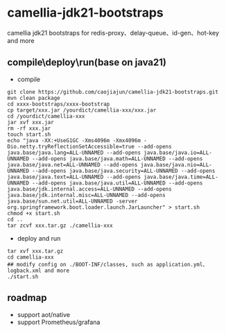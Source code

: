 # camellia-jdk21-bootstraps
camellia jdk21 bootstraps for redis-proxy、delay-queue、id-gen、hot-key and more


## compile\deploy\run(base on java21)

* compile
```shell
git clone https://github.com/caojiajun/camellia-jdk21-bootstraps.git
mvn clean package
cd xxxx-bootstraps/xxxx-bootstrap
cp target/xxx.jar /yourdict/camellia-xxx/xxx.jar
cd /yourdict/camellia-xxx
jar xvf xxx.jar
rm -rf xxx.jar
touch start.sh
echo "java -XX:+UseG1GC -Xms4096m -Xmx4096m -Dio.netty.tryReflectionSetAccessible=true --add-opens java.base/java.lang=ALL-UNNAMED --add-opens java.base/java.io=ALL-UNNAMED --add-opens java.base/java.math=ALL-UNNAMED --add-opens java.base/java.net=ALL-UNNAMED --add-opens java.base/java.nio=ALL-UNNAMED --add-opens java.base/java.security=ALL-UNNAMED --add-opens java.base/java.text=ALL-UNNAMED --add-opens java.base/java.time=ALL-UNNAMED --add-opens java.base/java.util=ALL-UNNAMED --add-opens java.base/jdk.internal.access=ALL-UNNAMED --add-opens java.base/jdk.internal.misc=ALL-UNNAMED --add-opens java.base/sun.net.util=ALL-UNNAMED -server org.springframework.boot.loader.launch.JarLauncher" > start.sh
chmod +x start.sh
cd ..
tar zcvf xxx.tar.gz ./camellia-xxx
```

* deploy and run
```shell
tar xvf xxx.tar.gz
cd camellia-xxx
## modify config on ./BOOT-INF/classes, such as application.yml、logback.xml and more
./start.sh
```

## roadmap
* support aot/native
* support Prometheus/grafana